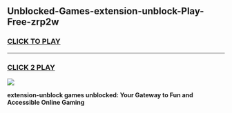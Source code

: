 
## Unblocked-Games-extension-unblock-Play-Free-zrp2w
<h3>
<a href="https://premium76.site?title=extension-unblock&ref=18A1">CLICK TO PLAY</a></h3>
<hr>

<h3>
<a href="https://premium76.site?title=extension-unblock&ref=18A1">CLICK 2 PLAY</a>
  
</h3>

<a href="https://premium76.site?title=extension-unblock&ref=18A1"><img src="https://clearcache.store/games.png"></a>


**extension-unblock games unblocked: Your Gateway to Fun and Accessible Online Gaming**
